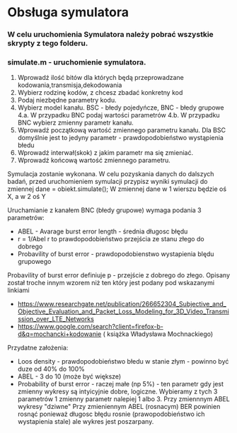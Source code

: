 # Obsługa symulatora
### W celu uruchomienia Symulatora należy pobrać wszystkie skrypty z tego folderu.
### simulate.m - uruchomienie symulatora.

1. Wprowadź ilość bitów dla których będą przeprowadzane kodowania,transmisja,dekodowania
2. Wybierz rodzinę kodów, z chcesz zbadać konkretny kod
3. Podaj niezbędne parametry kodu.
4. Wybierz model kanału. BSC - błedy pojedyńcze, BNC - błedy grupowe
  4.a. W przypadku BNC podaj wartości parametrów
  4.b. W przypadku BNC wybierz zmienny parametr kanału.
5. Wprowadź początkową wartość zmiennego parametru kanału. 
   Dla BSC domyślnie jest to jedyny parametr - prawdopodobieństwo wystąpienia błedu
6. Wprowadź interwał(skok) z jakim parametr ma się zmieniać.
7. Wprowadź końcową wartość zmiennego parametru.

Symulacja zostanie wykonana. W celu pozyskania danych do dalszych badań,
przed uruchomieniem symulacji przypisz wyniki symulacji do zmiennej
   dane = obiekt.simulate();
W zmiennej dane w 1 wierszu będzie oś X, a w 2 oś Y

Uruchamianie z kanałem BNC (błedy grupowe) wymaga podania 3 parametrów: 
* ABEL - Avarage burst error length - średnia długosc błędu
* r = 1/Abel r to prawdopodobieństwo przejścia ze stanu złego do dobrego
* Probavility of burst error  - prawdopodobienstwo wystapienia blędu grupowego

 Probavility of burst error definiuje p - przejście z dobrego do złego. Opisany został troche innym wzorem niż ten który jest podany pod wskazanymi linkiami
* https://www.researchgate.net/publication/266652304_Subjective_and_Objective_Evaluation_and_Packet_Loss_Modeling_for_3D_Video_Transmission_over_LTE_Networks
* https://www.google.com/search?client=firefox-b-d&q=mochancki+kodowanie ( książka Władysława Mochnackiego)

Przydatne założenia: 
* Loos density - prawdopodobieństwo błedu w stanie złym - powinno być duze od 40% do 100%
* ABEL - 3 do 10 (może być większe)
* Probability of burst error - raczej małe (np 5%) - ten parametr gdy jest zmienny wykresy są intyicyjnie dobre, logiczne.
 Wybieramy z tych 3 parametrów 1 zmienny parametr nalepiej 1 albo 3. Przy zmiennnym ABEL wykresy "dziwne"
 Przy zmieniennym ABEL (rosnacym) BER powinien rosnąć ponieważ długosc błędu rosnie (prawopodobieństwo ich wystapienia stale) ale wykres jest poszarpany.
 
 
